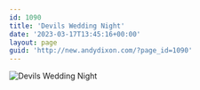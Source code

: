 ```yaml
---
id: 1090
title: 'Devils Wedding Night'
date: '2023-03-17T13:45:16+00:00'
layout: page
guid: 'http://new.andydixon.com/?page_id=1090'
---
```


![Devils Wedding Night](https://i0.wp.com/assets.g8x2.ldn.idrivee2-23.com/posters/Devils%20Wedding%20Night%2001.jpg?w=1200&ssl=1 "Devils Wedding Night")